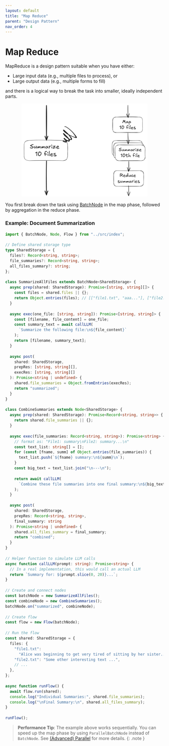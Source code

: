 ```yaml
---
layout: default
title: "Map Reduce"
parent: "Design Pattern"
nav_order: 4
---
```


# Map Reduce

MapReduce is a design pattern suitable when you have either:

- Large input data (e.g., multiple files to process), or
- Large output data (e.g., multiple forms to fill)

and there is a logical way to break the task into smaller, ideally independent parts.

<div align="center">
  <img src="https://github.com/the-pocket/.github/raw/main/assets/mapreduce.png?raw=true" width="400"/>
</div>

You first break down the task using [BatchNode](../core_abstraction/batch.md) in the map phase, followed by aggregation in the reduce phase.

### Example: Document Summarization

```typescript
import { BatchNode, Node, Flow } from "../src/index";

// Define shared storage type
type SharedStorage = {
  files?: Record<string, string>;
  file_summaries?: Record<string, string>;
  all_files_summary?: string;
};

class SummarizeAllFiles extends BatchNode<SharedStorage> {
  async prep(shared: SharedStorage): Promise<[string, string][]> {
    const files = shared.files || {};
    return Object.entries(files); // [["file1.txt", "aaa..."], ["file2.txt", "bbb..."], ...]
  }

  async exec(one_file: [string, string]): Promise<[string, string]> {
    const [filename, file_content] = one_file;
    const summary_text = await callLLM(
      `Summarize the following file:\n${file_content}`
    );
    return [filename, summary_text];
  }

  async post(
    shared: SharedStorage,
    prepRes: [string, string][],
    execRes: [string, string][]
  ): Promise<string | undefined> {
    shared.file_summaries = Object.fromEntries(execRes);
    return "summarized";
  }
}

class CombineSummaries extends Node<SharedStorage> {
  async prep(shared: SharedStorage): Promise<Record<string, string>> {
    return shared.file_summaries || {};
  }

  async exec(file_summaries: Record<string, string>): Promise<string> {
    // format as: "File1: summary\nFile2: summary...\n"
    const text_list: string[] = [];
    for (const [fname, summ] of Object.entries(file_summaries)) {
      text_list.push(`${fname} summary:\n${summ}\n`);
    }
    const big_text = text_list.join("\n---\n");

    return await callLLM(
      `Combine these file summaries into one final summary:\n${big_text}`
    );
  }

  async post(
    shared: SharedStorage,
    prepRes: Record<string, string>,
    final_summary: string
  ): Promise<string | undefined> {
    shared.all_files_summary = final_summary;
    return "combined";
  }
}

// Helper function to simulate LLM calls
async function callLLM(prompt: string): Promise<string> {
  // In a real implementation, this would call an actual LLM
  return `Summary for: ${prompt.slice(0, 20)}...`;
}

// Create and connect nodes
const batchNode = new SummarizeAllFiles();
const combineNode = new CombineSummaries();
batchNode.on("summarized", combineNode);

// Create flow
const flow = new Flow(batchNode);

// Run the flow
const shared: SharedStorage = {
  files: {
    "file1.txt":
      "Alice was beginning to get very tired of sitting by her sister...",
    "file2.txt": "Some other interesting text ...",
    // ...
  },
};

async function runFlow() {
  await flow.run(shared);
  console.log("Individual Summaries:", shared.file_summaries);
  console.log("\nFinal Summary:\n", shared.all_files_summary);
}

runFlow();
```

> **Performance Tip**: The example above works sequentially. You can speed up the map phase by using `ParallelBatchNode` instead of `BatchNode`. See [(Advanced) Parallel](../core_abstraction/parallel.md) for more details.
> {: .note }

